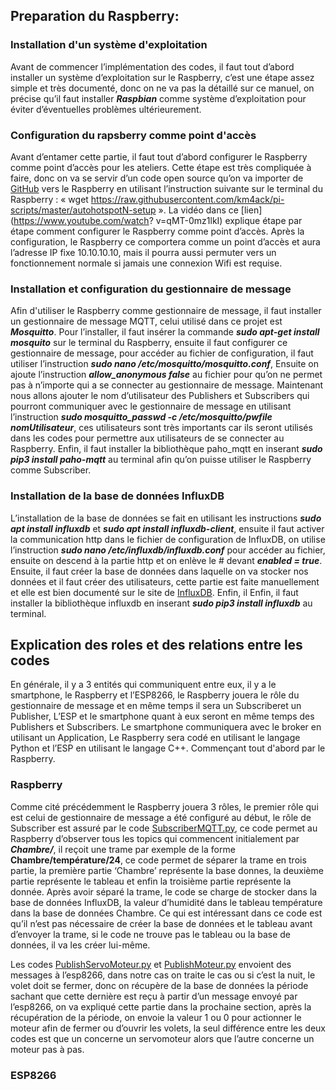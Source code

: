 ## Preparation du Raspberry:

### Installation d'un système d'exploitation
Avant de commencer l’implémentation des codes, il faut tout d’abord installer un système d’exploitation sur le Raspberry, c’est une étape assez simple et très documenté, donc on   ne va pas la détaillé sur ce manuel, on précise qu’il faut installer ***Raspbian*** comme système d’exploitation pour éviter d’éventuelles problèmes ultérieurement.

### Configuration du rapsberry comme point d'accès
Avant d’entamer cette partie, il faut tout d’abord configurer le Raspberry comme point d’accès pour les ateliers. Cette étape est très compliquée à faire, donc on va se servir     d’un code open source qu’on va importer de [GitHub](https://github.com/km4ack/pi-scripts/blob/master/autohotspotN-setup) vers le Raspberry en utilisant l’instruction suivante     sur le terminal du Raspberry : « wget https://raw.githubusercontent.com/km4ack/pi-scripts/master/autohotspotN-setup ». La vidéo dans ce [lien](https://www.youtube.com/watch?       v=qMT-0mz1lkI) explique étape par étape comment configurer le Raspberry comme point d’accès.
Après la configuration, le Raspberry ce comportera comme un point d’accès et aura l’adresse IP fixe 10.10.10.10, mais il pourra aussi permuter vers un fonctionnement normale si   jamais une connexion Wifi est requise.

### Installation et configuration du gestionnaire de message
Afin d'utiliser le Raspberry comme gestionnaire de message, il faut installer un gestionnaire de message MQTT, celui utilisé dans ce projet est ***Mosquitto***.
Pour l’installer, il faut insérer la commande ***sudo apt-get install mosquito*** sur le terminal du Raspberry, ensuite il faut configurer ce gestionnaire de message, pour accéder au fichier de configuration, il faut utiliser l’instruction ***sudo nano /etc/mosquitto/mosquitto.conf***, Ensuite on ajoute l’instruction ***allow_anonymous false*** au fichier pour qu’on ne permet pas à n’importe qui a se connecter au gestionnaire de message.
Maintenant nous allons ajouter le nom d’utilisateur des Publishers et Subscribers qui pourront communiquer avec le gestionnaire de message en utilisant l’instruction ***sudo mosquitto_passwd -c /etc/mosquitto/pwfile nomUtilisateur***, ces utilisateurs sont très importants car ils seront utilisés dans les codes pour permettre aux utilisateurs de se connecter au Raspberry.
Enfin, il faut installer la bibliothèque paho_mqtt en inserant ***sudo pip3 install paho-mqtt*** au terminal afin qu’on puisse utiliser le Raspberry comme Subscriber.

### Installation de la base de données InfluxDB
L’installation de la base de données se fait en utilisant les instructions ***sudo apt install influxdb*** et ***sudo apt install influxdb-client***, ensuite il faut activer la communication http dans le fichier de configuration de InfluxDB, on utilise l’instruction ***sudo nano /etc/influxdb/influxdb.conf*** pour accéder au fichier, ensuite on descend à la partie http et on enlève le # devant ***enabled = true***.
Ensuite, il faut créer la base de données dans laquelle on va stocker nos données et il faut créer des utilisateurs, cette partie est faite manuellement et elle est bien documenté sur le site de [InfluxDB](https://docs.influxdata.com/influxdb/v2.1/get-started/).
Enfin, il Enfin, il faut installer la bibliothèque influxdb en inserant ***sudo pip3 install influxdb*** au terminal.

## Explication des roles et des relations entre les codes
En générale, il y a 3 entités qui communiquent entre eux, il y a le smartphone, le Raspberry et l’ESP8266, le Raspberry jouera le rôle du gestionnaire de message et en même temps il sera un Subscriberet un Publisher, L’ESP et le smartphone quant à eux seront en même temps des Publishers et Subscribers.
Le smartphone communiquera avec le broker en utilisant un Application, Le Raspberry sera codé en utilisant le langage Python et l’ESP en utilisant le langage C++.
Commençant tout d'abord par le Raspberry.

### Raspberry
Comme cité précédemment le Raspberry jouera 3 rôles, le premier rôle qui est celui de gestionnaire de message a été configuré au début, le rôle de Subscriber est assuré par le code [SubscriberMQTT.py](https://github.com/AmirAmami/StayLazy/blob/main/Deuxi%C3%A8me%20Seance/Raspberry/SubscriberMQTT.py), ce code permet au Raspberry d’observer tous les topics qui commencent initialement par ***Chambre/***, il reçoit une trame par exemple de la forme **Chambre/température/24**, ce code permet de séparer la trame en trois partie, la première partie ‘Chambre’ représente la base donnes, la deuxième partie représente le tableau et enfin la troisième partie représente la donnée. Après avoir séparé la trame, le code se charge de stocker dans la base de données InfluxDB, la valeur d’humidité dans le tableau température dans la base de données Chambre. Ce qui est intéressant dans ce code est qu’il n’est pas nécessaire de créer la base de données et le tableau avant d’envoyer la trame, si le code ne trouve pas le tableau ou la base de données, il va les créer lui-même.

Les codes [PublishServoMoteur.py](https://github.com/AmirAmami/StayLazy/blob/main/Deuxi%C3%A8me%20Seance/Raspberry/PublishServoMoteur.py) et [PublishMoteur.py](https://github.com/AmirAmami/StayLazy/blob/main/Deuxi%C3%A8me%20Seance/Raspberry/PublishMoteur.py) envoient des messages à l’esp8266, dans notre cas on traite le cas ou si c’est la nuit, le volet doit se fermer, donc on récupère de la base de données la période sachant que cette dernière est reçu à partir d’un message envoyé par l’esp8266, on va expliqué cette partie dans la prochaine section, après la récupération de la période, on envoie la valeur 1 ou 0 pour actionner le moteur afin de fermer ou d’ouvrir les volets, la seul différence entre les deux codes est que un concerne un servomoteur alors que l’autre concerne un moteur pas à pas.
### ESP8266
